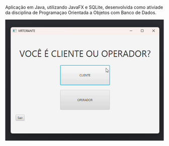 Aplicação em Java, utilizando JavaFX e SQLite, desenvolvida como ativiade da disciplina de Programaçao Orientada a Objetos com Banco de Dados.

![](demonstração.gif)
